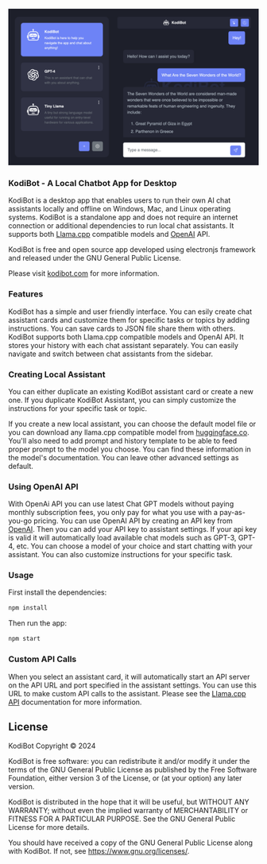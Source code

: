 ![KodiBot](https://github.com/firatkiral/kodibot/blob/main/resources/screenshot.png?raw=true)

### KodiBot - A Local Chatbot App for Desktop

KodiBot is a desktop app that enables users to run their own AI chat assistants locally and offline on Windows, Mac, and Linux operating systems. KodiBot is a standalone app and does not require an internet connection or additional dependencies to run local chat assistants. It supports both [Llama.cpp](https://github.com/ggerganov/llama.cpp) compatible models and [OpenAI](https://openai.com/) API. 

KodiBot is free and open source app developed using electronjs framework and released under the GNU General Public License.

Please visit [kodibot.com](https://firatkiral.github.io/kodibot/) for more information.

### Features

KodiBot has a simple and user friendly interface. You can esily create chat assistant cards and customize them for specific tasks or topics by adding instructions. You can save cards to JSON file share them with others. KodiBot supports both Llama.cpp compatible models and OpenAI API. It stores your history with each chat assistant separately. You can easily navigate and switch between chat assistants from the sidebar.

### Creating Local Assistant

You can either duplicate an existing KodiBot assistant card or create a new one. If you duplicate KodiBot Assistant, you can simply customize the instructions for your specific task or topic. 

If you create a new local assistant, you can choose the default model file or you can download any llama.cpp compatible model from [huggingface.co](https://huggingface.co). You'll also need to add prompt and history template to be able to feed proper prompt to the model you choose. You can find these information in the model's documentation. You can leave other advanced settings as default.

### Using OpenAI API

With OpenAi API you can use latest Chat GPT models without paying monthly subscription fees, you only pay for what you use with a pay-as-you-go pricing. You can use OpenAI API by creating an API key from [OpenAI](https://openai.com/). Then you can add your API key to assistant settings. If your api key is valid it will automatically load available chat models such as GPT-3, GPT-4, etc. You can choose a model of your choice and start chatting with your assistant. You can also customize instructions for your specific task. 

### Usage

First install the dependencies:

```bash
npm install
```

Then run the app:

```bash
npm start
```

### Custom API Calls

When you select an assistant card, it will automatically start an API server on the API URL and port specified in the assistant settings. You can use this URL to make custom API calls to the assistant. Please see the [Llama.cpp API](https://github.com/ggerganov/llama.cpp/tree/master/examples/server) documentation for more information.

## License

KodiBot Copyright © 2024

KodiBot is free software: you can redistribute it and/or modify
it under the terms of the GNU General Public License as published by
the Free Software Foundation, either version 3 of the License, or
(at your option) any later version.

KodiBot is distributed in the hope that it will be useful,
but WITHOUT ANY WARRANTY; without even the implied warranty of
MERCHANTABILITY or FITNESS FOR A PARTICULAR PURPOSE.  See the
GNU General Public License for more details.

You should have received a copy of the GNU General Public License
along with KodiBot. If not, see <https://www.gnu.org/licenses/>.